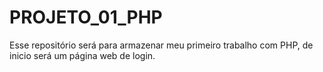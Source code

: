 # PROJETO_01_PHP
Esse repositório será para armazenar meu primeiro trabalho com PHP, de inicio será um página web de login.
